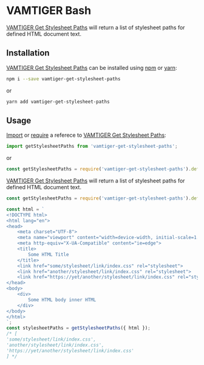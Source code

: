 # VAMTIGER Bash
[VAMTIGER Get Stylesheet Paths](https://github.com/vamtiger-project/vamtiger-get-stylesheet-paths) will return a list of stylesheet paths for defined HTML document text.

## Installation
[VAMTIGER Get Stylesheet Paths](https://github.com/vamtiger-project/vamtiger-get-stylesheet-paths) can be installed using [npm](https://www.npmjs.com/) or [yarn]():
```bash
npm i --save vamtiger-get-stylesheet-paths
```
or
```bash
yarn add vamtiger-get-stylesheet-paths
```

## Usage
[Import](https://developer.mozilla.org/en-US/docs/Web/JavaScript/Reference/Statements/import) or [require](https://nodejs.org/api/modules.html#modules_require) a referece to [VAMTIGER Get Stylesheet Paths](https://github.com/vamtiger-project/vamtiger-get-stylesheet-paths):
```javascript
import getStylesheetPaths from 'vamtiger-get-stylesheet-paths';
```
or
```javascript
const getStylesheetPaths = require('vamtiger-get-stylesheet-paths').default;
```

[VAMTIGER Get Stylesheet Paths](https://github.com/vamtiger-project/vamtiger-get-stylesheet-paths) will return a list of stylesheet paths for defined HTML document text.
```javascript
const getStylesheetPaths = require('vamtiger-get-stylesheet-paths').default

const html = `
<!DOCTYPE html>
<html lang="en">
<head>
    <meta charset="UTF-8">
    <meta name="viewport" content="width=device-width, initial-scale=1.0">
    <meta http-equiv="X-UA-Compatible" content="ie=edge">
    <title>
        Some HTML Title
    </title>
    <link href="some/stylesheet/link/index.css" rel="stylesheet">
    <link href="another/stylesheet/link/index.css" rel="stylesheet">
    <link href="https://yet/another/stylesheet/link/index.css" rel="stylesheet">
</head>
<body>
    <div>
        Some HTML body inner HTML
    </div>
</body>
</html>
`;
const stylesheetPaths = getStylesheetPaths({ html }); 
/* [
'some/stylesheet/link/index.css', 
'another/stylesheet/link/index.css',
'https://yet/another/stylesheet/link/index.css'
] */
```
